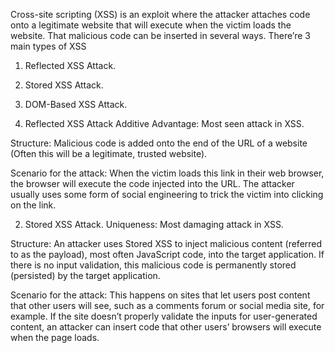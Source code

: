 Cross-site scripting (XSS) is an exploit where the attacker attaches code onto a legitimate website that will execute when the victim loads the website. That malicious code can be inserted in several ways. There’re 3 main types of XSS
1. Reflected XSS Attack.
2. Stored XSS Attack.
3. DOM-Based XSS Attack.

1. Reflected XSS Attack
Additive Advantage: Most seen attack in XSS.

Structure: Malicious code is added onto the end of the URL of a website (Often this will be a legitimate, trusted website).
 
Scenario for the attack: When the victim loads this link in their web browser, the browser will execute the code injected into the URL. The attacker usually uses some form of social engineering to trick the victim into clicking on the link.

2. Stored XSS Attack.
Uniqueness: Most damaging attack in XSS.

Structure: An attacker uses Stored XSS to inject malicious content (referred to as the payload), most often JavaScript code, into the target application. If there is no input validation, this malicious code is permanently stored (persisted) by the target application.
 
Scenario for the attack: This happens on sites that let users post content that other users will see, such as a comments forum or social media site, for example. If the site doesn’t properly validate the inputs for user-generated content, an attacker can insert code that other users’ browsers will execute when the page loads. 

